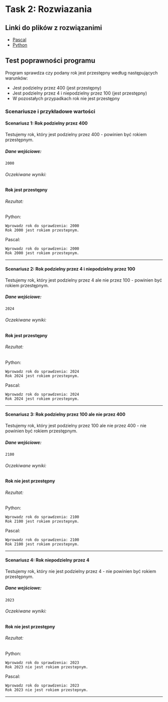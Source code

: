 # Task 2: Rozwiazania

## Linki do plików z rozwiązanimi
* [Pascal](./Pascal/main.pas)
* [Python](./Python/main.py) 

## Test poprawności programu
Program sprawdza czy podany rok jest przestępny według następujących warunków:
- Jest podzielny przez 400 (jest przestępny)
- Jest podzielny przez 4 i niepodzielny przez 100 (jest przestępny)
- W pozostałych przypadkach rok nie jest przestępny

### Scenariusze i przykładowe wartości

#### Scenariusz 1: Rok podzielny przez 400
Testujemy rok, który jest podzielny przez 400 - powinien być rokiem przestępnym.

##### Dane wejściowe:
```text
2000
```

###### Oczekiwane wyniki:
**Rok jest przestępny**

###### Rezultat:
Python:
```text
Wprowadz rok do sprawdzenia: 2000
Rok 2000 jest rokiem przestepnym.
```

Pascal:
```text
Wprowadz rok do sprawdzenia: 2000
Rok 2000 jest rokiem przestepnym.
```
---

#### Scenariusz 2: Rok podzielny przez 4 i niepodzielny przez 100
Testujemy rok, który jest podzielny przez 4 ale nie przez 100 - powinien być rokiem przestępnym.

##### Dane wejściowe:
```text
2024
```

###### Oczekiwane wyniki:
**Rok jest przestępny**

###### Rezultat:
Python:
```text
Wprowadz rok do sprawdzenia: 2024
Rok 2024 jest rokiem przestepnym.
```
Pascal:
```text
Wprowadz rok do sprawdzenia: 2024
Rok 2024 jest rokiem przestepnym.
```
---

#### Scenariusz 3: Rok podzielny przez 100 ale nie przez 400
Testujemy rok, który jest podzielny przez 100 ale nie przez 400 - nie powinien być rokiem przestępnym.

##### Dane wejściowe:
```text
2100
```

###### Oczekiwane wyniki:
**Rok nie jest przestępny**

###### Rezultat:
Python:
```text
Wprowadz rok do sprawdzenia: 2100
Rok 2100 jest rokiem przestepnym.
```
Pascal:
```text
Wprowadz rok do sprawdzenia: 2100
Rok 2100 jest rokiem przestepnym.
```
---

#### Scenariusz 4: Rok niepodzielny przez 4
Testujemy rok, który nie jest podzielny przez 4 - nie powinien być rokiem przestępnym.

##### Dane wejściowe:
```text
2023
```

###### Oczekiwane wyniki:
**Rok nie jest przestępny**

###### Rezultat:
Python:
```text
Wprowadz rok do sprawdzenia: 2023
Rok 2023 nie jest rokiem przestepnym.
```
Pascal:
```text
Wprowadz rok do sprawdzenia: 2023
Rok 2023 nie jest rokiem przestepnym.
```
---